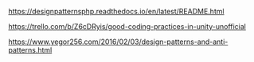 https://designpatternsphp.readthedocs.io/en/latest/README.html

https://trello.com/b/Z6cDRyis/good-coding-practices-in-unity-unofficial

https://www.yegor256.com/2016/02/03/design-patterns-and-anti-patterns.html